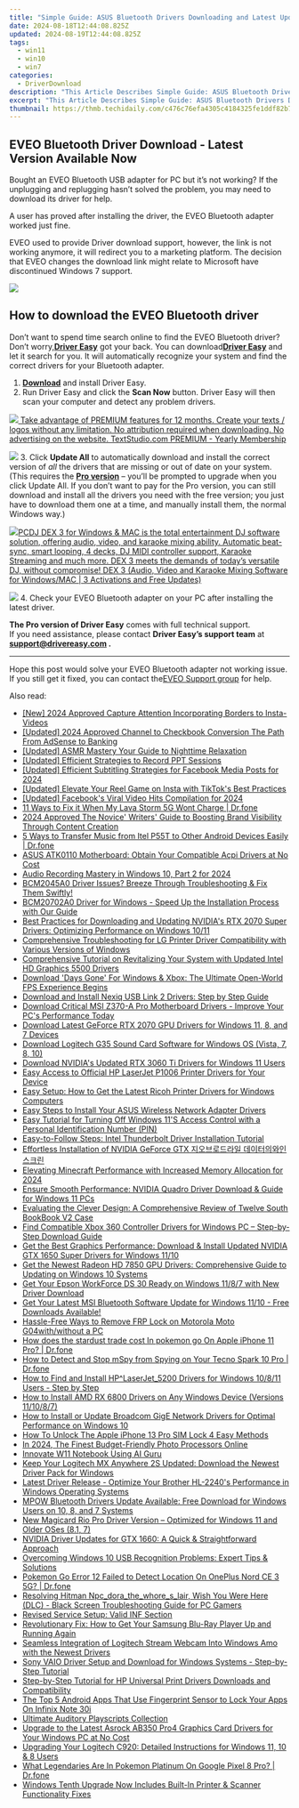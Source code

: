 ```yaml
---
title: "Simple Guide: ASUS Bluetooth Drivers Downloading and Latest Update Options"
date: 2024-08-18T12:44:08.825Z
updated: 2024-08-19T12:44:08.825Z
tags:
  - win11
  - win10
  - win7
categories:
  - DriverDownload
description: "This Article Describes Simple Guide: ASUS Bluetooth Drivers Downloading and Latest Update Options"
excerpt: "This Article Describes Simple Guide: ASUS Bluetooth Drivers Downloading and Latest Update Options"
thumbnail: https://thmb.techidaily.com/c476c76efa4305c4184325fe1ddf82b7177bf5ea101e0b8dd34c17b0c21488b1.jpg
---
```


## EVEO Bluetooth Driver Download - Latest Version Available Now

Bought an EVEO Bluetooth USB adapter for PC but it’s not working? If the unplugging and replugging hasn’t solved the problem, you may need to download its driver for help.

 A user has proved after installing the driver, the EVEO Bluetooth adapter worked just fine.

 EVEO used to provide Driver download support, however, the link is not working anymore, it will redirect you to a marketing platform. The decision that EVEO changes the download link might relate to Microsoft have discontinued Windows 7 support.

<!-- affiliate ads begin -->
<a href="https://secure.2checkout.com/order/checkout.php?PRODS=4729320&QTY=1&AFFILIATE=108875&CART=1"><img src="https://secure.avangate.com/images/merchant/f7f07e7dab09533bc71247a5b29a7373/products/2_iDeviceMessageBox.png" border="0"></a>
<!-- affiliate ads end -->
## How to download the EVEO Bluetooth driver

 Don’t want to spend time search online to find the EVEO Bluetooth driver? Don’t worry,[**Driver Easy**](https://tools.techidaily.com/drivereasy/download/) got your back. You can download[**Driver Easy**](https://tools.techidaily.com/drivereasy/download/) and let it search for you. It will automatically recognize your system and find the correct drivers for your Bluetooth adapter.

1. **[Download](https://tools.techidaily.com/drivereasy/download/)**  and install Driver Easy.
2. Run Driver Easy and click the **Scan Now** button. Driver Easy will then scan your computer and detect any problem drivers.  
<!-- affiliate ads begin -->
<a href="https://secure.textstudio.com/order/checkout.php?PRODS=35633309&QTY=1&AFFILIATE=108875&CART=1"> <img src="https://secure.avangate.com/images/merchant/d6eb8222c9718486bdabce8b897380f7/products/3_premium-icon.png" border="0"> Take advantage of PREMIUM features for 12 months. 
Create your texts / logos without any limitation. 
No attribution required when downloading. 
No advertising on the website. 
 TextStudio.com  PREMIUM - Yearly Membership</a>
<!-- affiliate ads end -->
![](https://images.drivereasy.com/wp-content/uploads/2020/08/Scan-now.jpg)
3. Click **Update All** to automatically download and install the correct version of _all_ the drivers that are missing or out of date on your system.  
 (This requires the **[Pro version](https://tools.techidaily.com/drivereasy/download/)** [](https://tools.techidaily.com/drivereasy/download/) – you’ll be prompted to upgrade when you click Update All. If you don’t want to pay for the Pro version, you can still download and install all the drivers you need with the free version; you just have to download them one at a time, and manually install them, the normal Windows way.)  
<!-- affiliate ads begin -->
<a href="https://shop.pcdj.com/order/checkout.php?PRODS=4698824&QTY=1&AFFILIATE=108875&CART=1"> <img src="https://secure.avangate.com/images/merchant/47f4b6321e9fd8e8f7326a6adc1a7c1e/products/dex3pro-screenshot-homepage.png" border="0">PCDJ DEX 3 for Windows & MAC is the total entertainment DJ software solution, offering audio, video, and karaoke mixing ability. Automatic beat-sync, smart looping, 4 decks, DJ MIDI controller support, Karaoke Streaming and much more. 
DEX 3 meets the demands of today’s versatile DJ, without compromise! 
DEX 3 (Audio, Video and Karaoke Mixing Software for Windows/MAC | 3 Activations and Free Updates)</a>
<!-- affiliate ads end -->
![](https://images.drivereasy.com/wp-content/uploads/2021/01/bluetooth-4.0.jpg)
4. Check your EVEO Bluetooth adapter on your PC after installing the latest driver.

**The Pro version of Driver Easy** comes with full technical support.  
 If you need assistance, please contact **Driver Easy’s support team** at **[support@drivereasy.com](https://tools.techidaily.com/drivereasy/download/) .**

---

 Hope this post would solve your EVEO Bluetooth adapter not working issue. If you still get it fixed, you can contact the[EVEO Support group](https://eveo.tv/pages/support) for help.

<ins class="adsbygoogle"
     style="display:block"
     data-ad-format="autorelaxed"
     data-ad-client="ca-pub-7571918770474297"
     data-ad-slot="1223367746"></ins>



<ins class="adsbygoogle"
     style="display:block"
     data-ad-client="ca-pub-7571918770474297"
     data-ad-slot="8358498916"
     data-ad-format="auto"
     data-full-width-responsive="true"></ins>

<span class="atpl-alsoreadstyle">Also read:</span>
<div><ul>
<li><a href="https://instagram-video-recordings.techidaily.com/new-2024-approved-capture-attention-incorporating-borders-to-insta-videos/"><u>[New] 2024 Approved  Capture Attention  Incorporating Borders to Insta-Videos</u></a></li>
<li><a href="https://facebook-video-footage.techidaily.com/updated-2024-approved-channel-to-checkbook-conversion-the-path-from-adsense-to-banking/"><u>[Updated] 2024 Approved  Channel to Checkbook Conversion  The Path From AdSense to Banking</u></a></li>
<li><a href="https://extra-tips.techidaily.com/updated-asmr-mastery-your-guide-to-nighttime-relaxation/"><u>[Updated] ASMR Mastery  Your Guide to Nighttime Relaxation</u></a></li>
<li><a href="https://video-screen-grab.techidaily.com/updated-efficient-strategies-to-record-ppt-sessions/"><u>[Updated] Efficient Strategies to Record PPT Sessions</u></a></li>
<li><a href="https://facebook-video-content.techidaily.com/updated-efficient-subtitling-strategies-for-facebook-media-posts-for-2024/"><u>[Updated] Efficient Subtitling Strategies for Facebook Media Posts for 2024</u></a></li>
<li><a href="https://instagram-video-recordings.techidaily.com/updated-elevate-your-reel-game-on-insta-with-tiktoks-best-practices/"><u>[Updated] Elevate Your Reel Game on Insta with TikTok's Best Practices</u></a></li>
<li><a href="https://facebook-videos.techidaily.com/updated-facebooks-viral-video-hits-compilation-for-2024/"><u>[Updated] Facebook's Viral Video Hits Compilation for 2024</u></a></li>
<li><a href="https://howto.techidaily.com/11-ways-to-fix-it-when-my-lava-storm-5g-wont-charge-drfone-by-drfone-fix-android-problems-fix-android-problems/"><u>11 Ways to Fix it When My Lava Storm 5G Wont Charge | Dr.fone</u></a></li>
<li><a href="https://some-skills.techidaily.com/2024-approved-the-novice-writers-guide-to-boosting-brand-visibility-through-content-creation/"><u>2024 Approved  The Novice' Writers' Guide to Boosting Brand Visibility Through Content Creation</u></a></li>
<li><a href="https://blog-min.techidaily.com/5-ways-to-transfer-music-from-itel-p55t-to-other-android-devices-easily-drfone-by-drfone-transfer-from-android-transfer-from-android/"><u>5 Ways to Transfer Music from Itel P55T to Other Android Devices Easily | Dr.fone</u></a></li>
<li><a href="https://win-amazing.techidaily.com/asus-atk0110-motherboard-obtain-your-compatible-acpi-drivers-at-no-cost/"><u>ASUS ATK0110 Motherboard: Obtain Your Compatible Acpi Drivers at No Cost</u></a></li>
<li><a href="https://fox-direct.techidaily.com/audio-recording-mastery-in-windows-10-part-2-for-2024/"><u>Audio Recording Mastery in Windows 10, Part 2 for 2024</u></a></li>
<li><a href="https://win-amazing.techidaily.com/bcm2045a0-driver-issues-breeze-through-troubleshooting-and-fix-them-swiftly/"><u>BCM2045A0 Driver Issues? Breeze Through Troubleshooting & Fix Them Swiftly!</u></a></li>
<li><a href="https://win-amazing.techidaily.com/bcm20702a0-driver-for-windows-speed-up-the-installation-process-with-our-guide/"><u>BCM20702A0 Driver for Windows - Speed Up the Installation Process with Our Guide</u></a></li>
<li><a href="https://win-amazing.techidaily.com/best-practices-for-downloading-and-updating-nvidias-rtx-2070-super-drivers-optimizing-performance-on-windows-1011/"><u>Best Practices for Downloading and Updating NVIDIA's RTX 2070 Super Drivers: Optimizing Performance on Windows 10/11</u></a></li>
<li><a href="https://win-amazing.techidaily.com/comprehensive-troubleshooting-for-lg-printer-driver-compatibility-with-various-versions-of-windows/"><u>Comprehensive Troubleshooting for LG Printer Driver Compatibility with Various Versions of Windows</u></a></li>
<li><a href="https://win-amazing.techidaily.com/comprehensive-tutorial-on-revitalizing-your-system-with-updated-intel-hd-graphics-5500-drivers/"><u>Comprehensive Tutorial on Revitalizing Your System with Updated Intel HD Graphics 5500 Drivers</u></a></li>
<li><a href="https://win-solutions.techidaily.com/download-days-gone-for-windows-and-xbox-the-ultimate-open-world-fps-experience-begins/"><u>Download 'Days Gone' For Windows & Xbox: The Ultimate Open-World FPS Experience Begins</u></a></li>
<li><a href="https://win-amazing.techidaily.com/1722972958127-download-and-install-nexiq-usb-link-2-drivers-step-by-step-guide/"><u>Download and Install Nexiq USB Link 2 Drivers: Step by Step Guide</u></a></li>
<li><a href="https://win-amazing.techidaily.com/download-critical-msi-z370-a-pro-motherboard-drivers-improve-your-pcs-performance-today/"><u>Download Critical MSI Z370-A Pro Motherboard Drivers - Improve Your PC's Performance Today</u></a></li>
<li><a href="https://win-amazing.techidaily.com/download-latest-geforce-rtx-2070-gpu-drivers-for-windows-11-8-and-7-devices/"><u>Download Latest GeForce RTX 2070 GPU Drivers for Windows 11, 8, and 7 Devices</u></a></li>
<li><a href="https://win-amazing.techidaily.com/download-logitech-g35-sound-card-software-for-windows-os-vista-7-8-10/"><u>Download Logitech G35 Sound Card Software for Windows OS (Vista, 7, 8, 10)</u></a></li>
<li><a href="https://win-amazing.techidaily.com/download-nvidias-updated-rtx-3060-ti-drivers-for-windows-11-users/"><u>Download NVIDIA's Updated RTX 3060 Ti Drivers for Windows 11 Users</u></a></li>
<li><a href="https://win-amazing.techidaily.com/easy-access-to-official-hp-laserjet-p1006-printer-drivers-for-your-device/"><u>Easy Access to Official HP LaserJet P1006 Printer Drivers for Your Device</u></a></li>
<li><a href="https://win-amazing.techidaily.com/easy-setup-how-to-get-the-latest-ricoh-printer-drivers-for-windows-computers/"><u>Easy Setup: How to Get the Latest Ricoh Printer Drivers for Windows Computers</u></a></li>
<li><a href="https://win-amazing.techidaily.com/easy-steps-to-install-your-asus-wireless-network-adapter-drivers/"><u>Easy Steps to Install Your ASUS Wireless Network Adapter Drivers</u></a></li>
<li><a href="https://technical-tips.techidaily.com/easy-tutorial-for-turning-off-windows-11s-access-control-with-a-personal-identification-number-pin/"><u>Easy Tutorial for Turning Off Windows 11'S Access Control with a Personal Identification Number (PIN)</u></a></li>
<li><a href="https://win-amazing.techidaily.com/easy-to-follow-steps-intel-thunderbolt-driver-installation-tutorial/"><u>Easy-to-Follow Steps: Intel Thunderbolt Driver Installation Tutorial</u></a></li>
<li><a href="https://win-amazing.techidaily.com/effortless-installation-of-nvidia-geforce-gtx/"><u>Effortless Installation of NVIDIA GeForce GTX 지오브로드라일 데이터의와인스크린</u></a></li>
<li><a href="https://screen-mirroring-recording.techidaily.com/elevating-minecraft-performance-with-increased-memory-allocation-for-2024/"><u>Elevating Minecraft Performance with Increased Memory Allocation for 2024</u></a></li>
<li><a href="https://win-amazing.techidaily.com/ensure-smooth-performance-nvidia-quadro-driver-download-and-guide-for-windows-11-pcs/"><u>Ensure Smooth Performance: NVIDIA Quadro Driver Download & Guide for Windows 11 PCs</u></a></li>
<li><a href="https://buynow-reviews.techidaily.com/evaluating-the-clever-design-a-comprehensive-review-of-twelve-south-bookbook-v2-case/"><u>Evaluating the Clever Design: A Comprehensive Review of Twelve South BookBook V2 Case</u></a></li>
<li><a href="https://win-amazing.techidaily.com/find-compatible-xbox-360-controller-drivers-for-windows-pc-step-by-step-download-guide/"><u>Find Compatible Xbox 360 Controller Drivers for Windows PC – Step-by-Step Download Guide</u></a></li>
<li><a href="https://win-amazing.techidaily.com/get-the-best-graphics-performance-download-and-install-updated-nvidia-gtx-1650-super-drivers-for-windows-1110/"><u>Get the Best Graphics Performance: Download & Install Updated NVIDIA GTX 1650 Super Drivers for Windows 11/10</u></a></li>
<li><a href="https://win-amazing.techidaily.com/get-the-newest-radeon-hd-7850-gpu-drivers-comprehensive-guide-to-updating-on-windows-10-systems/"><u>Get the Newest Radeon HD 7850 GPU Drivers: Comprehensive Guide to Updating on Windows 10 Systems</u></a></li>
<li><a href="https://win-amazing.techidaily.com/get-your-epson-workforce-ds-30-ready-on-windows-1187-with-new-driver-download/"><u>Get Your Epson WorkForce DS 30 Ready on Windows 11/8/7 with New Driver Download</u></a></li>
<li><a href="https://win-amazing.techidaily.com/1722976907816-get-your-latest-msi-bluetooth-software-update-for-windows-1110-free-downloads-available/"><u>Get Your Latest MSI Bluetooth Software Update for Windows 11/10 - Free Downloads Available!</u></a></li>
<li><a href="https://android-frp.techidaily.com/hassle-free-ways-to-remove-frp-lock-on-motorola-moto-g04withwithout-a-pc-by-drfone-android/"><u>Hassle-Free Ways to Remove FRP Lock on Motorola Moto G04with/without a PC</u></a></li>
<li><a href="https://ios-pokemon-go.techidaily.com/how-does-the-stardust-trade-cost-in-pokemon-go-on-apple-iphone-11-pro-drfone-by-drfone-virtual-ios/"><u>How does the stardust trade cost In pokemon go On Apple iPhone 11 Pro? | Dr.fone</u></a></li>
<li><a href="https://review-topics.techidaily.com/how-to-detect-and-stop-mspy-from-spying-on-your-tecno-spark-10-pro-drfone-by-drfone-virtual-android/"><u>How to Detect and Stop mSpy from Spying on Your Tecno Spark 10 Pro | Dr.fone</u></a></li>
<li><a href="https://win-amazing.techidaily.com/how-to-find-and-install-hplaserjet5200-drivers-for-windows-10811-users-step-by-step/"><u>How to Find and Install HP^LaserJet_5200 Drivers for Windows 10/8/11 Users - Step by Step</u></a></li>
<li><a href="https://win-amazing.techidaily.com/how-to-install-amd-rx-6800-drivers-on-any-windows-device-versions-111087/"><u>How to Install AMD RX 6800 Drivers on Any Windows Device (Versions 11/10/8/7)</u></a></li>
<li><a href="https://win-amazing.techidaily.com/how-to-install-or-update-broadcom-gige-network-drivers-for-optimal-performance-on-windows-10/"><u>How to Install or Update Broadcom GigE Network Drivers for Optimal Performance on Windows 10</u></a></li>
<li><a href="https://sim-unlock.techidaily.com/how-to-unlock-the-apple-iphone-13-pro-sim-lock-4-easy-methods-by-drfone-ios/"><u>How To Unlock The Apple iPhone 13 Pro SIM Lock 4 Easy Methods</u></a></li>
<li><a href="https://vp-tips.techidaily.com/in-2024-the-finest-budget-friendly-photo-processors-online/"><u>In 2024, The Finest Budget-Friendly Photo Processors Online</u></a></li>
<li><a href="https://windows11.techidaily.com/innovate-w11-notebook-using-ai-guru/"><u>Innovate W11 Notebook Using AI Guru</u></a></li>
<li><a href="https://win-amazing.techidaily.com/keep-your-logitech-mx-anywhere-2s-updated-download-the-newest-driver-pack-for-windows/"><u>Keep Your Logitech MX Anywhere 2S Updated: Download the Newest Driver Pack for Windows</u></a></li>
<li><a href="https://win-amazing.techidaily.com/latest-driver-release-optimize-your-brother-hl-2240s-performance-in-windows-operating-systems/"><u>Latest Driver Release - Optimize Your Brother HL-2240's Performance in Windows Operating Systems</u></a></li>
<li><a href="https://win-amazing.techidaily.com/mpow-bluetooth-drivers-update-available-free-download-for-windows-users-on-10-8-and-7-systems/"><u>MPOW Bluetooth Drivers Update Available: Free Download for Windows Users on 10, 8, and 7 Systems</u></a></li>
<li><a href="https://win-amazing.techidaily.com/new-magicard-rio-pro-driver-version-optimized-for-windows-11-and-older-oses-81-7/"><u>New Magicard Rio Pro Driver Version – Optimized for Windows 11 and Older OSes (8.1, 7)</u></a></li>
<li><a href="https://win-amazing.techidaily.com/nvidia-driver-updates-for-gtx-1660-a-quick-and-straightforward-approach/"><u>NVIDIA Driver Updates for GTX 1660: A Quick & Straightforward Approach</u></a></li>
<li><a href="https://win-amazing.techidaily.com/overcoming-windows-10-usb-recognition-problems-expert-tips-and-solutions/"><u>Overcoming Windows 10 USB Recognition Problems: Expert Tips & Solutions</u></a></li>
<li><a href="https://android-pokemon-go.techidaily.com/pokemon-go-error-12-failed-to-detect-location-on-oneplus-nord-ce-3-5g-drfone-by-drfone-virtual-android/"><u>Pokemon Go Error 12 Failed to Detect Location On OnePlus Nord CE 3 5G? | Dr.fone</u></a></li>
<li><a href="https://win-solutions.techidaily.com/resolving-hitman-npcdorathewhoreslair-wish-you-were-here-dlc-black-screen-troubleshooting-guide-for-pc-gamers/"><u>Resolving Hitman Npc_dora_the_whore_s_lair, Wish You Were Here (DLC) - Black Screen Troubleshooting Guide for PC Gamers</u></a></li>
<li><a href="https://driver-error.techidaily.com/revised-service-setup-valid-inf-section/"><u>Revised Service Setup: Valid INF Section</u></a></li>
<li><a href="https://win-amazing.techidaily.com/revolutionary-fix-how-to-get-your-samsung-blu-ray-player-up-and-running-again/"><u>Revolutionary Fix: How to Get Your Samsung Blu-Ray Player Up and Running Again</u></a></li>
<li><a href="https://win-amazing.techidaily.com/seamless-integration-of-logitech-stream-webcam-into-windows-amo-with-the-newest-drivers/"><u>Seamless Integration of Logitech Stream Webcam Into Windows Amo with the Newest Drivers</u></a></li>
<li><a href="https://win-amazing.techidaily.com/sony-vaio-driver-setup-and-download-for-windows-systems-step-by-step-tutorial/"><u>Sony VAIO Driver Setup and Download for Windows Systems - Step-by-Step Tutorial</u></a></li>
<li><a href="https://win-amazing.techidaily.com/step-by-step-tutorial-for-hp-universal-print-drivers-downloads-and-compatibility/"><u>Step-by-Step Tutorial for HP Universal Print Drivers Downloads and Compatibility</u></a></li>
<li><a href="https://unlock-android.techidaily.com/the-top-5-android-apps-that-use-fingerprint-sensor-to-lock-your-apps-on-infinix-note-30i-by-drfone-android/"><u>The Top 5 Android Apps That Use Fingerprint Sensor to Lock Your Apps On Infinix Note 30i</u></a></li>
<li><a href="https://extra-information.techidaily.com/ultimate-auditory-playscripts-collection/"><u>Ultimate Auditory Playscripts Collection</u></a></li>
<li><a href="https://win-amazing.techidaily.com/upgrade-to-the-latest-asrock-ab350-pro4-graphics-card-drivers-for-your-windows-pc-at-no-cost/"><u>Upgrade to the Latest Asrock AB350 Pro4 Graphics Card Drivers for Your Windows PC at No Cost</u></a></li>
<li><a href="https://win-amazing.techidaily.com/upgrading-your-logitech-c920-detailed-instructions-for-windows-11-10-and-8-users/"><u>Upgrading Your Logitech C920: Detailed Instructions for Windows 11, 10 & 8 Users</u></a></li>
<li><a href="https://pokemon-go-android.techidaily.com/what-legendaries-are-in-pokemon-platinum-on-google-pixel-8-pro-drfone-by-drfone-virtual-android/"><u>What Legendaries Are In Pokemon Platinum On Google Pixel 8 Pro? | Dr.fone</u></a></li>
<li><a href="https://win-amazing.techidaily.com/windows-tenth-upgrade-now-includes-built-in-printer-and-scanner-functionality-fixes/"><u>Windows Tenth Upgrade Now Includes Built-In Printer & Scanner Functionality Fixes</u></a></li>
</ul></div>
